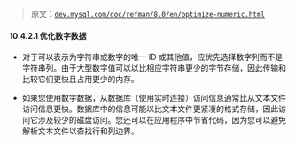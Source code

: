 > 原文：[`dev.mysql.com/doc/refman/8.0/en/optimize-numeric.html`](https://dev.mysql.com/doc/refman/8.0/en/optimize-numeric.html)

#### 10.4.2.1 优化数字数据

+   对于可以表示为字符串或数字的唯一 ID 或其他值，应优先选择数字列而不是字符串列。由于大型数字值可以以比相应字符串更少的字节存储，因此传输和比较它们更快且占用更少的内存。

+   如果您使用数字数据，从数据库（使用实时连接）访问信息通常比从文本文件访问信息更快。数据库中的信息可能以比文本文件更紧凑的格式存储，因此访问它涉及较少的磁盘访问。您还可以在应用程序中节省代码，因为您可以避免解析文本文件以查找行和列边界。
